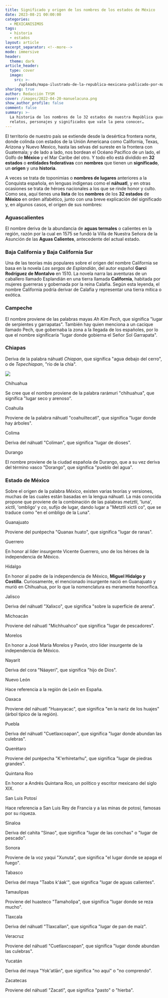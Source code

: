 ```yaml
---
title: Significado y origen de los nombres de los estados de México
date: 2023-08-21 00:00:00
categories:
  - MEXICANISIMOS
tags:
  - historia
  - estados
layout: article
excerpt_separator: <!--more-->
mode: immersive
header:
  theme: dark
article_header:
  type: cover
  image:
    src: >-
      /uploads/mapa-ilustrado-de-la-republica-mexicana-publicado-por-margaret-m-crane-eugenio-fischgrund.jpg
sharing: true
author: Redacción TYSM
cover: /images/2022-04-20-manuelacuna.png
show_author_profile: false
comment: false
summary: >-
  La historia de los nombres de lo 32 estados de nuestra República guarda
  relatos, personajes y significados que vale la pena conocer…
---
```

El territorio de nuestro país se extiende desde la desértica frontera norte, donde colinda con estados de la Unión Americana como California, Texas, Arizona y Nuevo Mexico, hasta las selvas del sureste en la frontera con Guatemala; y de lado a lado, nos bordean el Océano Pacífico de un lado, el Golfo de **México** y el Mar Caribe del otro. Y todo ello está dividido en **32 estados** o **entidades federativas** con **nombres** que tienen un **significado**, un **origen** y una **historia**.

A veces se trata de toponimias o **nombres de lugares** anteriores a la Conquista española, en lenguas indígenas como el **náhuatl**, y en otras ocasiones se trata de héroes nacionales a los que se rinde honor y culto. Como sea, aquí tienes una **lista** de los **nombres** de los **32 estados** de **México** en orden alfabético, junto con una breve explicación del significado y, en algunos casos, el origen de sus nombres:

### Aguascalientes

El nombre deriva de la abundancia de **aguas termales** o calientes en la región, razón por la cual en 1575 se fundó la Villa de Nuestra Señora de la Asunción de las **Aguas Calientes**, antecedente del actual estado.

### Baja California y Baja California Sur



Una de las teorías más populares sobre el origen del nombre California se basa en la novela *Las sergas de Esplandián*, del autor español **Garci Rodríguez de Montalvo** en 1510. La novela narra las aventuras de un caballero llamado Esplandián en una tierra llamada **California**, habitada por mujeres guerreras y gobernada por la reina Calafia. Según esta leyenda, el nombre California podría derivar de Calafia y representar una tierra mítica o exótica.

### Campeche

El nombre proviene de las palabras mayas *Ah Kim Pech*, que significa "lugar de serpientes y garrapatas". También hay quien menciona a un cacique llamado Pech, que gobernaba la zona a la llegada de los españoles, por lo que el nombre significaría "lugar donde gobierna el Señor Sol Garrapata".

### Chiapas

Deriva de la palabra náhuatl *Chiapan*, que significa "agua debajo del cerro", o de *Tepechiapan*, "río de la chía".

![](https://upload.wikimedia.org/wikipedia/commons/thumb/1/16/Carnaval_zoque.jpg/1024px-Carnaval_zoque.jpg)

Chihuahua

Se cree que el nombre proviene de la palabra rarámuri "chihuahua", que significa "lugar seco y arenoso".

Coahuila

Proviene de la palabra náhuatl "coahuiltecatl", que significa "lugar donde hay árboles".

Colima

Deriva del náhuatl "Coliman", que significa "lugar de dioses".

Durango

El nombre proviene de la ciudad española de Durango, que a su vez deriva del término vasco "Dorango", que significa "pueblo del agua".

### Estado de México

Sobre el origen de la palabra *México*, existen varias teorías y versiones, muchas de las cuales están basadas en la lengua náhuatl. La más conocida&nbsp;​​​propone que proviene de la combinación de las palabras *metztli*, 'luna', *xictli*, 'ombligo' y *co*, sufijo de lugar, dando lugar a "Metztli xictli co", que se traduce como "en el ombligo de la Luna".

Guanajuato

Proviene del purépecha "Quanax huato", que significa "lugar de ranas".

Guerrero

En honor al líder insurgente Vicente Guerrero, uno de los héroes de la independencia de México.

Hidalgo

En honor al padre de la independencia de México, **Miguel Hidalgo y Costilla**. Curiosamente, el mencionado insurgente nació en Guanajuato y murió en Chihuahua, por lo que la nomenclatura es meramente honorífica.

Jalisco

Deriva del náhuatl "Xalixco", que significa "sobre la superficie de arena".

Michoacán

Proviene del náhuatl "Michhuahco" que significa "lugar de pescadores".

Morelos

En honor a José María Morelos y Pavón, otro líder insurgente de la independencia de México.

Nayarit

Deriva del cora "Náayeri", que significa "hijo de Dios".

Nuevo León

Hace referencia a la región de León en España.

Oaxaca

Proviene del náhuatl "Huaxyacac", que significa "en la nariz de los huajes" (árbol típico de la región).

Puebla

Deriva del náhuatl "Cuetlaxcoapan", que significa "lugar donde abundan las culebras".

Querétaro

Proviene del purépecha "K'erhiretarhu", que significa "lugar de piedras grandes".

Quintana Roo

En honor a Andrés Quintana Roo, un político y escritor mexicano del siglo XIX.

San Luis Potosí

Hace referencia a San Luis Rey de Francia y a las minas de potosí, famosas por su riqueza.

Sinaloa

Deriva del cahita "Sinao", que significa "lugar de las conchas" o "lugar de pescado".

Sonora

Proviene de la voz yaqui "Xunuta", que significa "el lugar donde se apaga el fuego".

Tabasco

Deriva del maya "Taabs k'áak'", que significa "lugar de aguas calientes".

Tamaulipas

Proviene del huasteco "Tamaholipa", que significa "lugar donde se reza mucho".

Tlaxcala

Deriva del náhuatl "Tlaxcallan", que significa "lugar de pan de maíz".

Veracruz

Proviene del náhuatl "Cuetlaxcoapan", que significa "lugar donde abundan las culebras".

Yucatán

Deriva del maya "Yok'atlān", que significa "no aquí" o "no comprendo".

Zacatecas

Proviene del náhuatl "Zacatl", que significa "pasto" o "hierba".